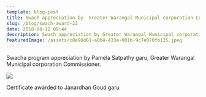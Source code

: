 ```yaml
---
template: blog-post
title: Swach appreciation by  Greater Warangal Municipal corporation Commissioner
slug: /blog/swach-award-22
date: 2018-08-12 09:44
description: Swach appreciation by Greater Warangal Municipal corporation Commissioner
featuredImage: /assets/c8e98d61-a0b4-433e-901b-9c7e070fb125.jpeg
---
```

Swacha program appreciation by Pamela Satpathy garu, Greater Warangal Municipal corporation Commissioner.

![](/assets/d5efa4d6-1595-4af6-a54d-6b596f652edc.jpeg)

Certificate awarded to Janardhan Goud garu